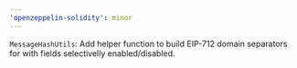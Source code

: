 ```yaml
---
'openzeppelin-solidity': minor
---
```


`MessageHashUtils`: Add helper function to build EIP-712 domain separators for with fields selectivelly enabled/disabled.
